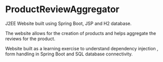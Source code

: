 # ProductReviewAggregator

J2EE Website built using Spring Boot, JSP and H2 database.

The website allows for the creation of products and helps aggregate the reviews for the product.

Website built as a learning exercise to understand dependency injection , form handling in Spring Boot and SQL database connectivity.


